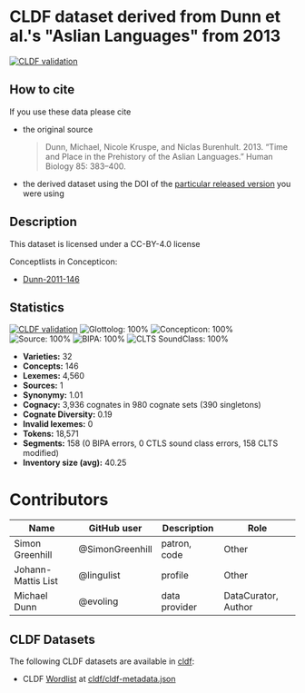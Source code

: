# CLDF dataset derived from Dunn et al.'s "Aslian Languages" from 2013

[![CLDF validation](https://github.com/lexibank/dunnaslian/workflows/CLDF-validation/badge.svg)](https://github.com/lexibank/dunnaslian/actions?query=workflow%3ACLDF-validation)

## How to cite

If you use these data please cite
- the original source
  > Dunn, Michael, Nicole Kruspe, and Niclas Burenhult. 2013. “Time and Place in the Prehistory of the Aslian Languages.” Human Biology 85: 383–400.
- the derived dataset using the DOI of the [particular released version](../../releases/) you were using

## Description


This dataset is licensed under a CC-BY-4.0 license


Conceptlists in Concepticon:
- [Dunn-2011-146](https://concepticon.clld.org/contributions/Dunn-2011-146)
## Statistics


[![CLDF validation](https://github.com/lexibank/dunnaslian/workflows/CLDF-validation/badge.svg)](https://github.com/lexibank/dunnaslian/actions?query=workflow%3ACLDF-validation)
![Glottolog: 100%](https://img.shields.io/badge/Glottolog-100%25-brightgreen.svg "Glottolog: 100%")
![Concepticon: 100%](https://img.shields.io/badge/Concepticon-100%25-brightgreen.svg "Concepticon: 100%")
![Source: 100%](https://img.shields.io/badge/Source-100%25-brightgreen.svg "Source: 100%")
![BIPA: 100%](https://img.shields.io/badge/BIPA-100%25-brightgreen.svg "BIPA: 100%")
![CLTS SoundClass: 100%](https://img.shields.io/badge/CLTS%20SoundClass-100%25-brightgreen.svg "CLTS SoundClass: 100%")

- **Varieties:** 32
- **Concepts:** 146
- **Lexemes:** 4,560
- **Sources:** 1
- **Synonymy:** 1.01
- **Cognacy:** 3,936 cognates in 980 cognate sets (390 singletons)
- **Cognate Diversity:** 0.19
- **Invalid lexemes:** 0
- **Tokens:** 18,571
- **Segments:** 158 (0 BIPA errors, 0 CTLS sound class errors, 158 CLTS modified)
- **Inventory size (avg):** 40.25

# Contributors

| Name | GitHub user | Description | Role |
| --- | --- | --- | --- |
| Simon Greenhill | @SimonGreenhill | patron, code | Other  |
| Johann-Mattis List | @lingulist | profile | Other |
| Michael Dunn | @evoling | data provider | DataCurator, Author |




## CLDF Datasets

The following CLDF datasets are available in [cldf](cldf):

- CLDF [Wordlist](https://github.com/cldf/cldf/tree/master/modules/Wordlist) at [cldf/cldf-metadata.json](cldf/cldf-metadata.json)